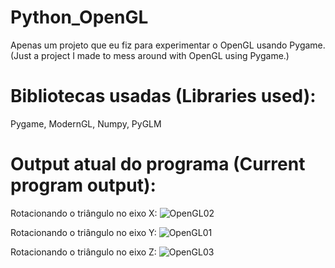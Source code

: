 # Python_OpenGL
 Apenas um projeto que eu fiz para experimentar o OpenGL usando Pygame. (Just a project I made to mess around with OpenGL using Pygame.)

 # Bibliotecas usadas (Libraries used):
 Pygame, ModernGL, Numpy, PyGLM
 
 # Output atual do programa (Current program output):
 Rotacionando o triângulo no eixo X:
 ![OpenGL02](https://user-images.githubusercontent.com/102329519/211210401-a0411baa-18e6-46f2-94a9-4e7e14a7f8bc.gif)
 
 Rotacionando o triângulo no eixo Y:
 ![OpenGL01](https://user-images.githubusercontent.com/102329519/211210470-8840f2aa-32c6-495f-ae6b-45db5a40a8d8.gif)

 Rotacionando o triângulo no eixo Z:
 ![OpenGL03](https://user-images.githubusercontent.com/102329519/211210874-69b2d9e0-832d-487e-9d25-cc25f1dad546.gif)
